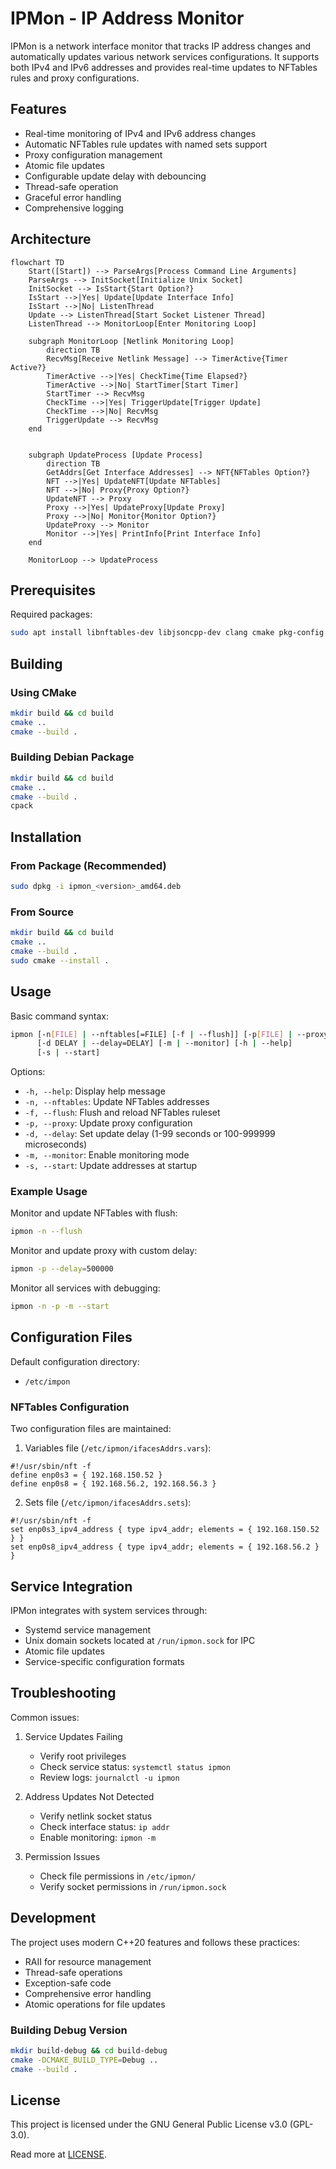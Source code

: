 # IPMon - IP Address Monitor

IPMon is a network interface monitor that tracks IP address changes and automatically updates various network services configurations. It supports both IPv4 and IPv6 addresses and provides real-time updates to NFTables rules and proxy configurations.

## Features

- Real-time monitoring of IPv4 and IPv6 address changes
- Automatic NFTables rule updates with named sets support
- Proxy configuration management
- Atomic file updates
- Configurable update delay with debouncing
- Thread-safe operation
- Graceful error handling
- Comprehensive logging

## Architecture

```mermaid
flowchart TD
    Start([Start]) --> ParseArgs[Process Command Line Arguments]
    ParseArgs --> InitSocket[Initialize Unix Socket]
    InitSocket --> IsStart{Start Option?}
    IsStart -->|Yes| Update[Update Interface Info]
    IsStart -->|No| ListenThread
    Update --> ListenThread[Start Socket Listener Thread]
    ListenThread --> MonitorLoop[Enter Monitoring Loop]
    
    subgraph MonitorLoop [Netlink Monitoring Loop]
        direction TB
        RecvMsg[Receive Netlink Message] --> TimerActive{Timer Active?}
        TimerActive -->|Yes| CheckTime{Time Elapsed?}
        TimerActive -->|No| StartTimer[Start Timer]
        StartTimer --> RecvMsg
        CheckTime -->|Yes| TriggerUpdate[Trigger Update]
        CheckTime -->|No| RecvMsg
        TriggerUpdate --> RecvMsg
    end


    subgraph UpdateProcess [Update Process]
        direction TB
        GetAddrs[Get Interface Addresses] --> NFT{NFTables Option?}
        NFT -->|Yes| UpdateNFT[Update NFTables]
        NFT -->|No| Proxy{Proxy Option?}
        UpdateNFT --> Proxy
        Proxy -->|Yes| UpdateProxy[Update Proxy]
        Proxy -->|No| Monitor{Monitor Option?}
        UpdateProxy --> Monitor
        Monitor -->|Yes| PrintInfo[Print Interface Info]
    end

    MonitorLoop --> UpdateProcess
```

## Prerequisites

Required packages:
```bash
sudo apt install libnftables-dev libjsoncpp-dev clang cmake pkg-config build-essential
```

## Building

### Using CMake
```bash
mkdir build && cd build
cmake ..
cmake --build .
```

### Building Debian Package
```bash
mkdir build && cd build
cmake ..
cmake --build .
cpack
```

## Installation

### From Package (Recommended)
```bash
sudo dpkg -i ipmon_<version>_amd64.deb
```

### From Source
```bash
mkdir build && cd build
cmake ..
cmake --build .
sudo cmake --install .
```

## Usage

Basic command syntax:
```bash
ipmon [-n[FILE] | --nftables[=FILE] [-f | --flush]] [-p[FILE] | --proxy[=FILE]]
      [-d DELAY | --delay=DELAY] [-m | --monitor] [-h | --help]
      [-s | --start]
```

Options:
- `-h, --help`: Display help message
- `-n, --nftables`: Update NFTables addresses
- `-f, --flush`: Flush and reload NFTables ruleset
- `-p, --proxy`: Update proxy configuration
- `-d, --delay`: Set update delay (1-99 seconds or 100-999999 microseconds)
- `-m, --monitor`: Enable monitoring mode
- `-s, --start`: Update addresses at startup

### Example Usage

Monitor and update NFTables with flush:
```bash
ipmon -n --flush
```

Monitor and update proxy with custom delay:
```bash
ipmon -p --delay=500000
```

Monitor all services with debugging:
```bash
ipmon -n -p -m --start
```

## Configuration Files

Default configuration directory:
- `/etc/impon`

### NFTables Configuration

Two configuration files are maintained:

1. Variables file (`/etc/ipmon/ifacesAddrs.vars`):
```nft
#!/usr/sbin/nft -f
define enp0s3 = { 192.168.150.52 }
define enp0s8 = { 192.168.56.2, 192.168.56.3 }
```

2. Sets file (`/etc/ipmon/ifacesAddrs.sets`):
```nft
#!/usr/sbin/nft -f
set enp0s3_ipv4_address { type ipv4_addr; elements = { 192.168.150.52 } }
set enp0s8_ipv4_address { type ipv4_addr; elements = { 192.168.56.2 } }
```

## Service Integration

IPMon integrates with system services through:
- Systemd service management
- Unix domain sockets located at `/run/ipmon.sock` for IPC
- Atomic file updates
- Service-specific configuration formats

## Troubleshooting

Common issues:

1. Service Updates Failing
   - Verify root privileges
   - Check service status: `systemctl status ipmon`
   - Review logs: `journalctl -u ipmon`

2. Address Updates Not Detected
   - Verify netlink socket status
   - Check interface status: `ip addr`
   - Enable monitoring: `ipmon -m`

3. Permission Issues
   - Check file permissions in `/etc/ipmon/`
   - Verify socket permissions in `/run/ipmon.sock`

## Development

The project uses modern C++20 features and follows these practices:
- RAII for resource management
- Thread-safe operations
- Exception-safe code
- Comprehensive error handling
- Atomic operations for file updates

### Building Debug Version
```bash
mkdir build-debug && cd build-debug
cmake -DCMAKE_BUILD_TYPE=Debug ..
cmake --build .
```
## License

This project is licensed under the GNU General Public License v3.0 (GPL-3.0).

Read more at [LICENSE](./LICENSE.md).
